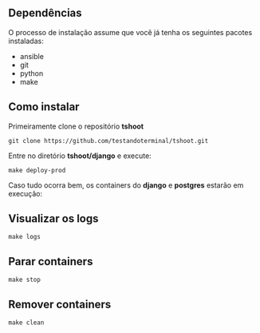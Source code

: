 
## Dependências

O processo de instalação assume que você já tenha os seguintes pacotes instaladas:

- ansible
- git
- python
- make


## Como instalar

Primeiramente clone o repositório **tshoot**

    git clone https://github.com/testandoterminal/tshoot.git
    
Entre no diretório **tshoot/django** e execute:

    make deploy-prod

Caso tudo ocorra bem, os containers do **django** e **postgres** estarão em execução:

## Visualizar os logs

    make logs
    
## Parar containers

    make stop

## Remover containers

    make clean

